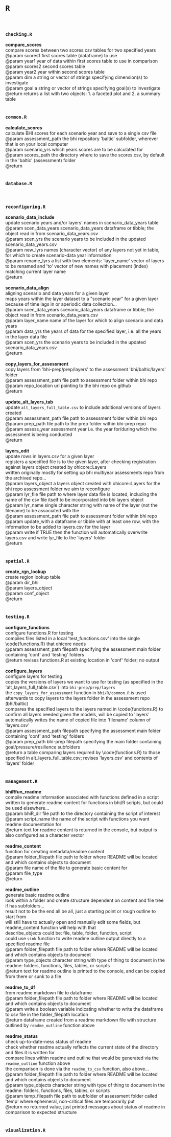 # `R`

<br/>

### `checking.R`

**compare_scores** <br/> 
compare scores between two scores.csv tables for two specified years <br/> 
@param scores1 first scores table (dataframe) to use <br/> 
@param year1 year of data within first scores table to use in comparison <br/> 
@param scores2 second scores table <br/> 
@param year2 year within second scores table <br/> 
@param dim a string or vector of strings specifying dimension(s) to investigate <br/> 
@param goal a string or vector of strings specifying goal(s) to investigate <br/> 
@return returns a list with two objects: 1. a faceted plot and 2. a summary table <br/> 
<br/>

### `common.R`

**calculate_scores** <br/> 
calculate BHI scores for each scenario year and save to a single csv file <br/> 
@param assessment_path the bhi repository 'baltic' subfolder, wherever that is on your local computer <br/> 
@param scenario_yrs which years scores are to be calculated for <br/> 
@param scores_path the directory where to save the scores.csv, by default in the 'baltic' (assessment) folder <br/> 
@return <br/> 
<br/>

### `database.R`

<br/>

### `reconfiguring.R`

**scenario_data_include** <br/> 
update scenario years and/or layers' names in scenario_data_years table <br/> 
@param scen_data_years scenario_data_years dataframe or tibble; the object read in from scenario_data_years.csv <br/> 
@param scen_yrs the scenario years to be included in the updated scenario_data_years.csv <br/> 
@param new_lyrs names (character vector) of any layers not yet in table, for which to create scenario-data year information <br/> 
@param rename_lyrs a list with two elements: 'layer_name' vector of layers to be renamed and 'to' vector of new names with placement (index) matching current layer name <br/> 
@return <br/> 
<br/>
**scenario_data_align** <br/> 
aligning scenario and data years for a given layer <br/> 
maps years within the layer dataset to a "scenario year" for a given layer <br/> 
because of time lags in or aperiodic data collection... <br/> 
@param scen_data_years scenario_data_years dataframe or tibble; the object read in from scenario_data_years.csv <br/> 
@param layer_name name of the layer for which to align scenario and data years <br/> 
@param data_yrs the years of data for the specified layer, i.e. all the years in the layer data file <br/> 
@param scen_yrs the scenario years to be included in the updated scenario_data_years.csv <br/> 
@return <br/> 
<br/>
**copy_layers_for_assessment** <br/> 
copy layers from 'bhi-prep/prep/layers' to the assessment 'bhi/baltic/layers' folder <br/> 
@param assessment_path file path to assessment folder within bhi repo <br/> 
@param repo_location url pointing to the bhi repo on github <br/> 
@return <br/> 
<br/>
**update_alt_layers_tab** <br/> 
update `alt_layers_full_table.csv` to include additional versions of layers created <br/> 
@param assessment_path file path to assessment folder within bhi repo <br/> 
@param prep_path file path to the prep folder within bhi-prep repo <br/> 
@param assess_year assessment year i.e. the year for/during which the assessment is being conducted <br/> 
@return <br/> 
<br/>
**layers_edit** <br/> 
update rows in layers.csv for a given layer <br/> 
registers a specified file is to the given layer, after checking registration against layers object created by ohicore::Layers <br/> 
written originally mostly for setting up bhi multiyear assessments repo from the archived repo... <br/> 
@param layers_object a layers object created with ohicore::Layers for the bhi repo assessment folder we aim to reconfigure <br/> 
@param lyr_file file path to where layer data file is located, including the name of the csv file itself to be incorporated into bhi layers object <br/> 
@param lyr_name single character string with name of the layer (not the filename) to be associated with the <br/> 
@param assessment_path file path to assessment folder within bhi repo <br/> 
@param update_with a dataframe or tibble with at least one row, with the information to be added to layers.csv for the layer <br/> 
@param write if TRUE then the function will automatically overwrite layers.csv and write lyr_file to the 'layers' folder <br/> 
@return <br/> 
<br/>

### `spatial.R`

**create_rgn_lookup** <br/> 
create region lookup table <br/> 
@param dir_bhi <br/> 
@param layers_object <br/> 
@param conf_object <br/> 
@return <br/> 
<br/>

### `testing.R`

**configure_functions** <br/> 
configure functions.R for testing <br/> 
compiles files listed in a local 'test_functions.csv' into the single \code{functions.R} that ohicore needs <br/> 
@param assessment_path filepath specifying the assessment main folder containing 'conf' and 'testing' folders <br/> 
@return revises functions.R at existing location in 'conf' folder; no output <br/> 
<br/>
**configure_layers** <br/> 
configure layers for testing <br/> 
copies the versions of layers we want to use for testing (as specified in the 'alt_layers_full_table.csv') into `bhi-prep/prep/layers` <br/> 
the `copy_layers_for_assessment` function in `bhi/R/common.R` is used afterwards to copy layers to the layers folder in the assessment repo (bhi/baltic) <br/> 
compares the specified layers to the layers named in \code{functions.R} to confirm all layers needed given the models, will be copied to 'layers' <br/> 
automatically writes the name of copied file into 'filename' column of 'layers.csv' <br/> 
@param assessment_path filepath specifying the assessment main folder containing 'conf' and 'testing' folders <br/> 
@param prep_path bhi-prep filepath specifying the main folder containing goal/pressure/resilience subfolders <br/> 
@return a table comparing layers required by \code{functions.R} to those specified in alt_layers_full_table.csv; revises 'layers.csv' and contents of 'layers' folder <br/> 
<br/>

### `management.R`

**bhiRfun_readme** <br/> 
compile readme information associated with functions defined in a script <br/> 
written to generate readme content for functions in bhi/R scripts, but could be used elsewhere... <br/> 
@param bhiR_dir file path to the directory containing the script of interest <br/> 
@param script_name the name of the script with functions you want readme documentation for <br/> 
@return text for readme content is returned in the console, but output is also configured as a character vector <br/> 
<br/>
**readme_content** <br/> 
function for creating metadata/readme content <br/> 
@param folder_filepath file path to folder where README will be located and which contains objects to document <br/> 
@param file name of the file to generate basic content for <br/> 
@param file_type <br/> 
@return <br/> 
<br/>
**readme_outline** <br/> 
generate basic readme outline <br/> 
look within a folder and create structure dependent on content and file tree <br/> 
if has subfolders... <br/> 
result not to be the end all be all, just a starting point or rough outline to start from <br/> 
will still have to actually open and manually edit some fields, but readme_content function will help with that <br/> 
describe_objects could be: file, table, folder, function, script <br/> 
could use `sink` function to write readme outline output directly to a specified readme file <br/> 
@param folder_filepath file path to folder where README will be located and which contains objects to document <br/> 
@param type_objects character string with type of thing to document in the readme: folders, functions, files, tables, or scripts <br/> 
@return text for readme outline is printed to the console, and can be copied from there or sunk to a file <br/> 
<br/>
**readme_to_df** <br/> 
from readme markdown file to dataframe <br/> 
@param folder_filepath file path to folder where README will be located and which contains objects to document <br/> 
@param write a boolean variable indicating whether to write the dataframe to csv file in the folder_filepath location <br/> 
@return dataframe created from a readme markdown file with structure outlined by `readme_outline` function above <br/> 
<br/>
**readme_status** <br/> 
check up-to-date-ness status of readme <br/> 
check whether readme actually reflects the current state of the directory and files it is written for <br/> 
compare lines within readme and outline that would be generated via the `readme_outline` function above <br/> 
the comparison is done via the `readme_to_csv` function, also above... <br/> 
@param folder_filepath file path to folder where README will be located and which contains objects to document <br/> 
@param type_objects character string with type of thing to document in the readme: folders, functions, files, tables, or scripts <br/> 
@param temp_filepath file path to subfolder of assessment folder called 'temp' where ephemeral, non-critical files are temporarily put <br/> 
@return no returned value, just printed messages about status of readme in comparison to expected structure <br/> 
<br/>

### `visualization.R`

<br/>
